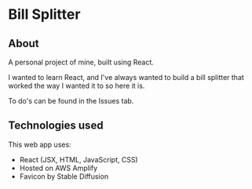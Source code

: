 # Bill Splitter

## **About**
A personal project of mine, built using React.

I wanted to learn React, and I've always wanted to build a bill splitter that worked the way I wanted it to so here it is.

To do's can be found in the Issues tab.

## **Technologies used**
This web app uses:
* React (JSX, HTML, JavaScript, CSS)
* Hosted on AWS Amplify
* Favicon by Stable Diffusion

